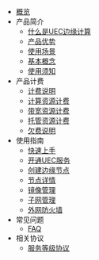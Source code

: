
* [概览](/uedn/README)
* 产品简介
  * [什么是UEC边缘计算](/uedn/introduction/intro-uec)
  * [产品优势](/uedn/introduction/youshi)
  * [使用场景](/uedn/introduction/application)
  * [基本概念](/uedn/introduction/concept)
  * [使用须知](/uedn/introduction/notice)
* 产品计费
  * [计费说明](/uedn/billing_instructions/billing_info)
  * [计算资源计费](/uedn/billing_instructions/billing_compute)
  * [带宽资源计费](/uedn/billing_instructions/billing_net)
  * [托管资源计费](/uedn/billing_instructions/billing_idc)
  * [欠费说明](/uedn/billing_instructions/billing_fee)
* 使用指南
  * [快速上手](/uedn/guide/rumen)
  * [开通UEC服务](/uedn/guide/open)
  * [创建边缘节点](/uedn/guide/create)
  * [节点详情](/uedn/guide/list)
  * [镜像管理](/uedn/guide/jingx)
  * [子网管理](/uedn/guide/ziwang)
  * [外网防火墙](/uedn/guide/wall)
* 常见问题
  * [FAQ](/uedn/FAQ/question)
* 相关协议
  * [服务等级协议](/uedn/protocol/protocol)

